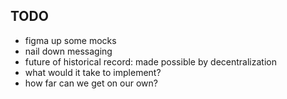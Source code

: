 ## TODO
- figma up some mocks
- nail down messaging
- future of historical record: made possible by decentralization
- what would it take to implement? 
- how far can we get on our own? 
